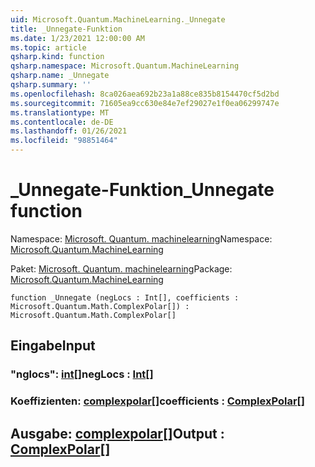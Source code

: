 ```yaml
---
uid: Microsoft.Quantum.MachineLearning._Unnegate
title: _Unnegate-Funktion
ms.date: 1/23/2021 12:00:00 AM
ms.topic: article
qsharp.kind: function
qsharp.namespace: Microsoft.Quantum.MachineLearning
qsharp.name: _Unnegate
qsharp.summary: ''
ms.openlocfilehash: 8ca026aea692b23a1a88ce835b8154470cf5d2bd
ms.sourcegitcommit: 71605ea9cc630e84e7ef29027e1f0ea06299747e
ms.translationtype: MT
ms.contentlocale: de-DE
ms.lasthandoff: 01/26/2021
ms.locfileid: "98851464"
---
```

# <a name="_unnegate-function"></a><span data-ttu-id="a9ca0-102">_Unnegate-Funktion</span><span class="sxs-lookup"><span data-stu-id="a9ca0-102">_Unnegate function</span></span>

<span data-ttu-id="a9ca0-103">Namespace: [Microsoft. Quantum. machinelearning](xref:Microsoft.Quantum.MachineLearning)</span><span class="sxs-lookup"><span data-stu-id="a9ca0-103">Namespace: [Microsoft.Quantum.MachineLearning](xref:Microsoft.Quantum.MachineLearning)</span></span>

<span data-ttu-id="a9ca0-104">Paket: [Microsoft. Quantum. machinelearning](https://nuget.org/packages/Microsoft.Quantum.MachineLearning)</span><span class="sxs-lookup"><span data-stu-id="a9ca0-104">Package: [Microsoft.Quantum.MachineLearning](https://nuget.org/packages/Microsoft.Quantum.MachineLearning)</span></span>




```qsharp
function _Unnegate (negLocs : Int[], coefficients : Microsoft.Quantum.Math.ComplexPolar[]) : Microsoft.Quantum.Math.ComplexPolar[]
```


## <a name="input"></a><span data-ttu-id="a9ca0-105">Eingabe</span><span class="sxs-lookup"><span data-stu-id="a9ca0-105">Input</span></span>

### <a name="neglocs--int"></a><span data-ttu-id="a9ca0-106">"nglocs": [int](xref:microsoft.quantum.lang-ref.int)[]</span><span class="sxs-lookup"><span data-stu-id="a9ca0-106">negLocs : [Int](xref:microsoft.quantum.lang-ref.int)[]</span></span>




### <a name="coefficients--complexpolar"></a><span data-ttu-id="a9ca0-107">Koeffizienten: [complexpolar](xref:Microsoft.Quantum.Math.ComplexPolar)[]</span><span class="sxs-lookup"><span data-stu-id="a9ca0-107">coefficients : [ComplexPolar](xref:Microsoft.Quantum.Math.ComplexPolar)[]</span></span>





## <a name="output--complexpolar"></a><span data-ttu-id="a9ca0-108">Ausgabe: [complexpolar](xref:Microsoft.Quantum.Math.ComplexPolar)[]</span><span class="sxs-lookup"><span data-stu-id="a9ca0-108">Output : [ComplexPolar](xref:Microsoft.Quantum.Math.ComplexPolar)[]</span></span>

